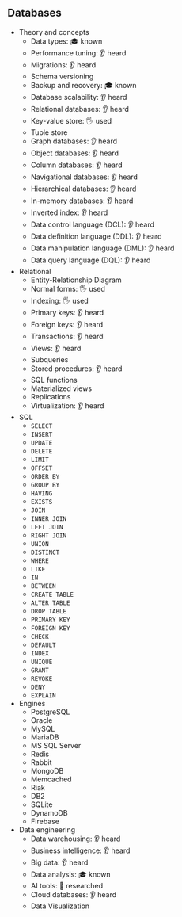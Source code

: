 ## Databases

- Theory and concepts
  - Data types: 🎓 known
  - Performance tuning: 👂 heard
  - Migrations: 👂 heard
  - Schema versioning
  - Backup and recovery: 🎓 known
  - Database scalability: 👂 heard
  - Relational databases: 👂 heard
  - Key-value store: 🖐️ used
  - Tuple store
  - Graph databases: 👂 heard
  - Object databases: 👂 heard
  - Column databases: 👂 heard
  - Navigational databases: 👂 heard
  - Hierarchical databases: 👂 heard
  - In-memory databases: 👂 heard
  - Inverted index: 👂 heard
  - Data control language (DCL): 👂 heard
  - Data definition language (DDL): 👂 heard
  - Data manipulation language (DML): 👂 heard
  - Data query language (DQL): 👂 heard
- Relational
  - Entity-Relationship Diagram
  - Normal forms: 🖐️ used
  - Indexing: 🖐️ used
  - Primary keys: 👂 heard
  - Foreign keys: 👂 heard
  - Transactions: 👂 heard
  - Views: 👂 heard
  - Subqueries
  - Stored procedures: 👂 heard
  - SQL functions
  - Materialized views
  - Replications
  - Virtualization: 👂 heard
- SQL
  - `SELECT`
  - `INSERT`
  - `UPDATE`
  - `DELETE`
  - `LIMIT`
  - `OFFSET`
  - `ORDER BY`
  - `GROUP BY`
  - `HAVING`
  - `EXISTS`
  - `JOIN`
  - `INNER JOIN`
  - `LEFT JOIN`
  - `RIGHT JOIN`
  - `UNION`
  - `DISTINCT`
  - `WHERE`
  - `LIKE`
  - `IN`
  - `BETWEEN`
  - `CREATE TABLE`
  - `ALTER TABLE`
  - `DROP TABLE`
  - `PRIMARY KEY`
  - `FOREIGN KEY`
  - `CHECK`
  - `DEFAULT`
  - `INDEX`
  - `UNIQUE`
  - `GRANT`
  - `REVOKE`
  - `DENY`
  - `EXPLAIN`
- Engines
  - PostgreSQL
  - Oracle
  - MySQL
  - MariaDB
  - MS SQL Server
  - Redis
  - Rabbit
  - MongoDB
  - Memcached
  - Riak
  - DB2
  - SQLite
  - DynamoDB
  - Firebase
- Data engineering
  - Data warehousing: 👂 heard
  - Business intelligence: 👂 heard
  - Big data: 👂 heard
  - Data analysis: 🎓 known
  - AI tools: 🔬 researched
  - Cloud databases: 👂 heard
  - Data Visualization
